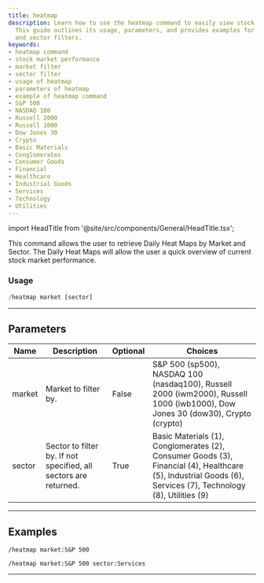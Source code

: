 ```yaml
---
title: heatmap
description: Learn how to use the heatmap command to easily view stock market performance.
  This guide outlines its usage, parameters, and provides examples for both the market
  and sector filters.
keywords:
- heatmap command
- stock market performance
- market filter
- sector filter
- usage of heatmap
- parameters of heatmap
- example of heatmap command
- S&P 500
- NASDAQ 100
- Russell 2000
- Russell 1000
- Dow Jones 30
- Crypto
- Basic Materials
- Conglomerates
- Consumer Goods
- Financial
- Healthcare
- Industrial Goods
- Services
- Technology
- Utilities
---
```


import HeadTitle from '@site/src/components/General/HeadTitle.tsx';

<HeadTitle title="heatmap - General - Discord - Reference | OpenBB Bot Docs" />

This command allows the user to retrieve Daily Heat Maps by Market and Sector. The Daily Heat Maps will allow the user a quick overview of current stock market performance.

### Usage

```python wordwrap
/heatmap market [sector]
```

---

## Parameters

| Name | Description | Optional | Choices |
| ---- | ----------- | -------- | ------- |
| market | Market to filter by. | False | S&P 500 (sp500), NASDAQ 100 (nasdaq100), Russell 2000 (iwm2000), Russell 1000 (iwb1000), Dow Jones 30 (dow30), Crypto (crypto) |
| sector | Sector to filter by. If not specified, all sectors are returned. | True | Basic Materials (1), Conglomerates (2), Consumer Goods (3), Financial (4), Healthcare (5), Industrial Goods (6), Services (7), Technology (8), Utilities (9) |


---

## Examples

```
/heatmap market:S&P 500
```
```
/heatmap market:S&P 500 sector:Services
```

---
